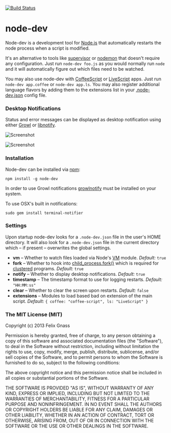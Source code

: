 [![Build Status](https://secure.travis-ci.org/fgnass/node-dev.png)](http://travis-ci.org/fgnass/node-dev)

# node-dev

Node-dev is a development tool for [Node.js](http://nodejs.org) that
automatically restarts the node process when a script is modified.

It's an alternative to tools like
[supervisor](https://github.com/isaacs/node-supervisor) or
[nodemon](https://github.com/remy/nodemon) that doesn't require any
configuration. Just run `node-dev foo.js` as you would normally run `node` and
it will automatically figure out which files need to be watched.

You may also use node-dev with [CoffeeScript](http://http://coffeescript.org/)
or [LiveScript](http://livescript.net/) apps. Just run `node-dev app.coffee`
or `node-dev app.ls`. You may also register additional language flavors by
adding them to the extensions list in your [.node-dev.json](#settings) config
file.

### Desktop Notifications

Status and error messages can be displayed as desktop notification using either
[Growl](http://growl.info/about.php) or
[libnotify](http://developer.gnome.org/libnotify/).

![Screenshot](http://fgnass.github.com/images/node-dev.png)

![Screenshot](http://fgnass.github.com/images/node-dev-linux.png)

### Installation

Node-dev can be installed via [npm](http://github.com/isaacs/npm):

    npm install -g node-dev

In order to use Growl notifications
[growlnotify](http://growl.info/extras.php#growlnotify) must be installed on
your system.

To use OSX's built in notifications:

    sudo gem install terminal-notifier

### Settings

Upon startup node-dev looks for a `.node-dev.json` file in the user's HOME
directory. It will also look for a `.node-dev.json` file in the current
directory which – if present – overwrites the global settings.

* __vm__ – Whether to watch files loaded via Node's [VM](http://nodejs.org/docs/latest/api/vm.html) module. _Default:_ `true`
* __fork__ – Whether to hook into [child_process.fork()](http://nodejs.org/docs/latest/api/child_process.html#child_process_child_process_fork_modulepath_args_options) which is required for [clustered](http://nodejs.org/docs/latest/api/cluster.html) programs. _Default:_ `true`
* __notify__ – Whether to display desktop notifications. _Default:_ `true`
* __timestamp__ – The timestamp format to use for logging restarts. _Default:_ `"HH:MM:ss"`
* __clear__ – Whether to clear the screen upon restarts. _Default:_ `false`
* __extensions__ – Modules to load based bad on extension of the main script. _Default:_
  `{ coffee: "coffee-script", ls: "LiveScript" }`

### The MIT License (MIT)

Copyright (c) 2013 Felix Gnass

Permission is hereby granted, free of charge, to any person obtaining a copy
of this software and associated documentation files (the "Software"), to deal
in the Software without restriction, including without limitation the rights
to use, copy, modify, merge, publish, distribute, sublicense, and/or sell
copies of the Software, and to permit persons to whom the Software is
furnished to do so, subject to the following conditions:

The above copyright notice and this permission notice shall be included in
all copies or substantial portions of the Software.

THE SOFTWARE IS PROVIDED "AS IS", WITHOUT WARRANTY OF ANY KIND, EXPRESS OR
IMPLIED, INCLUDING BUT NOT LIMITED TO THE WARRANTIES OF MERCHANTABILITY,
FITNESS FOR A PARTICULAR PURPOSE AND NONINFRINGEMENT. IN NO EVENT SHALL THE
AUTHORS OR COPYRIGHT HOLDERS BE LIABLE FOR ANY CLAIM, DAMAGES OR OTHER
LIABILITY, WHETHER IN AN ACTION OF CONTRACT, TORT OR OTHERWISE, ARISING FROM,
OUT OF OR IN CONNECTION WITH THE SOFTWARE OR THE USE OR OTHER DEALINGS IN
THE SOFTWARE.
